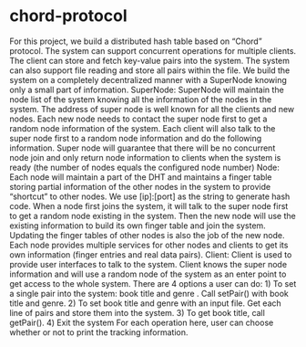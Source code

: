 # chord-protocol
For this project, we build a distributed hash table based on “Chord” protocol. The system can support concurrent operations for multiple clients. The client can store and fetch key-value pairs into the system. The system can also support file reading and store all pairs within the file. We build the system on a completely decentralized manner with a SuperNode knowing only a small part of information. SuperNode: SuperNode will maintain the node list of the system knowing all the information of the nodes in the system. The address of super node is well known for all the clients and new nodes. Each new node needs to contact the super node first to get a random node information of the system. Each client will also talk to the super node first to a random node information and do the following information. Super node will guarantee that there will be no concurrent node join and only return node information to clients when the system is ready (the number of nodes equals the configured node number) Node: Each node will maintain a part of the DHT and maintains a finger table storing partial information of the other nodes in the system to provide “shortcut” to other nodes. We use [ip]:[port] as the string to generate hash code. When a node first joins the system, it will talk to the super node first to get a random node existing in the system. Then the new node will use the existing information to build its own finger table and join the system. Updating the finger tables of other nodes is also the job of the new node. Each node provides multiple services for other nodes and clients to get its own information (finger entries and real data pairs). Client: Client is used to provide user interfaces to talk to the system. Client knows the super node information and will use a random node of the system as an enter point to get access to the whole system. There are 4 options a user can do: 1) To set a single pair into the system: book title and genre . Call setPair() with book title and genre. 2) To set book title and genre with an input file. Get each line of pairs and store them into the system. 3) To get book title, call getPair(). 4) Exit the system For each operation here, user can choose whether or not to print the tracking information.
